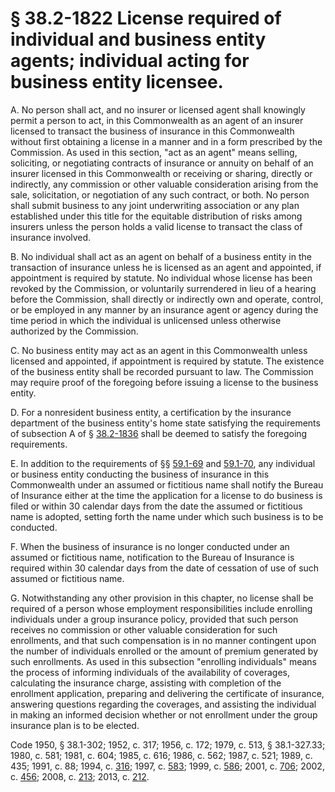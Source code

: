 # § 38.2-1822 License required of individual and business entity agents; individual acting for business entity licensee.

<p>A. No person shall act, and no insurer or licensed agent shall knowingly permit a person to act, in this Commonwealth as an agent of an insurer licensed to transact the business of insurance in this Commonwealth without first obtaining a license in a manner and in a form prescribed by the Commission. As used in this section, "act as an agent" means selling, soliciting, or negotiating contracts of insurance or annuity on behalf of an insurer licensed in this Commonwealth or receiving or sharing, directly or indirectly, any commission or other valuable consideration arising from the sale, solicitation, or negotiation of any such contract, or both. No person shall submit business to any joint underwriting association or any plan established under this title for the equitable distribution of risks among insurers unless the person holds a valid license to transact the class of insurance involved.</p><p>B. No individual shall act as an agent on behalf of a business entity in the transaction of insurance unless he is licensed as an agent and appointed, if appointment is required by statute. No individual whose license has been revoked by the Commission, or voluntarily surrendered in lieu of a hearing before the Commission, shall directly or indirectly own and operate, control, or be employed in any manner by an insurance agent or agency during the time period in which the individual is unlicensed unless otherwise authorized by the Commission.</p><p>C. No business entity may act as an agent in this Commonwealth unless licensed and appointed, if appointment is required by statute. The existence of the business entity shall be recorded pursuant to law. The Commission may require proof of the foregoing before issuing a license to the business entity.</p><p>D. For a nonresident business entity, a certification by the insurance department of the business entity's home state satisfying the requirements of subsection A of § <a href='http://law.lis.virginia.gov/vacode/38.2-1836/'>38.2-1836</a> shall be deemed to satisfy the foregoing requirements.</p><p>E. In addition to the requirements of §§ <a href='http://law.lis.virginia.gov/vacode/59.1-69/'>59.1-69</a> and <a href='http://law.lis.virginia.gov/vacode/59.1-70/'>59.1-70</a>, any individual or business entity conducting the business of insurance in this Commonwealth under an assumed or fictitious name shall notify the Bureau of Insurance either at the time the application for a license to do business is filed or within 30 calendar days from the date the assumed or fictitious name is adopted, setting forth the name under which such business is to be conducted.</p><p>F. When the business of insurance is no longer conducted under an assumed or fictitious name, notification to the Bureau of Insurance is required within 30 calendar days from the date of cessation of use of such assumed or fictitious name.</p><p>G. Notwithstanding any other provision in this chapter, no license shall be required of a person whose employment responsibilities include enrolling individuals under a group insurance policy, provided that such person receives no commission or other valuable consideration for such enrollments, and that such compensation is in no manner contingent upon the number of individuals enrolled or the amount of premium generated by such enrollments. As used in this subsection "enrolling individuals" means the process of informing individuals of the availability of coverages, calculating the insurance charge, assisting with completion of the enrollment application, preparing and delivering the certificate of insurance, answering questions regarding the coverages, and assisting the individual in making an informed decision whether or not enrollment under the group insurance plan is to be elected.</p><p>Code 1950, § 38.1-302; 1952, c. 317; 1956, c. 172; 1979, c. 513, § 38.1-327.33; 1980, c. 581; 1981, c. 604; 1985, c. 616; 1986, c. 562; 1987, c. 521; 1989, c. 435; 1991, c. 88; 1994, c. <a href='http://lis.virginia.gov/cgi-bin/legp604.exe?941+ful+CHAP0316'>316</a>; 1997, c. <a href='http://lis.virginia.gov/cgi-bin/legp604.exe?971+ful+CHAP0583'>583</a>; 1999, c. <a href='http://lis.virginia.gov/cgi-bin/legp604.exe?991+ful+CHAP0586'>586</a>; 2001, c. <a href='http://lis.virginia.gov/cgi-bin/legp604.exe?011+ful+CHAP0706'>706</a>; 2002, c. <a href='http://lis.virginia.gov/cgi-bin/legp604.exe?021+ful+CHAP0456'>456</a>; 2008, c. <a href='http://lis.virginia.gov/cgi-bin/legp604.exe?081+ful+CHAP0213'>213</a>; 2013, c. <a href='http://lis.virginia.gov/cgi-bin/legp604.exe?131+ful+CHAP0212'>212</a>.</p>